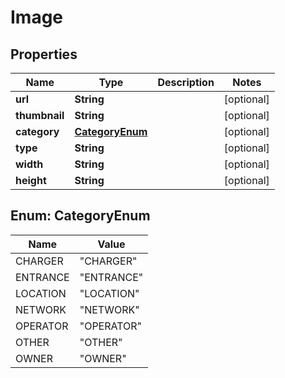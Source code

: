 # Image

## Properties
Name | Type | Description | Notes
------------ | ------------- | ------------- | -------------
**url** | **String** |  |  [optional]
**thumbnail** | **String** |  |  [optional]
**category** | [**CategoryEnum**](#CategoryEnum) |  |  [optional]
**type** | **String** |  |  [optional]
**width** | **String** |  |  [optional]
**height** | **String** |  |  [optional]

<a name="CategoryEnum"></a>
## Enum: CategoryEnum
Name | Value
---- | -----
CHARGER | &quot;CHARGER&quot;
ENTRANCE | &quot;ENTRANCE&quot;
LOCATION | &quot;LOCATION&quot;
NETWORK | &quot;NETWORK&quot;
OPERATOR | &quot;OPERATOR&quot;
OTHER | &quot;OTHER&quot;
OWNER | &quot;OWNER&quot;
